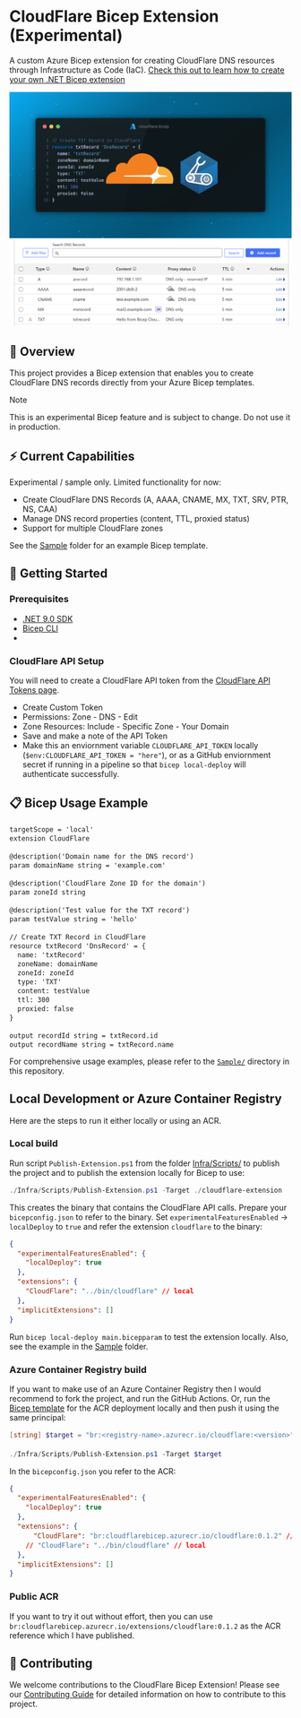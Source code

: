 # CloudFlare Bicep Extension (Experimental)

A custom Azure Bicep extension for creating CloudFlare DNS resources through Infrastructure as Code (IaC). [Check this out to learn how to create your own .NET Bicep extension](https://techcommunity.microsoft.com/blog/azuregovernanceandmanagementblog/create-your-own-bicep-local-extension-using-net/4439967)

![cloudflare-bicep-ext-feature](cloudflare-bicep-ext.png)
![cloudflare-dnsrecords](cloudflare-records.png)

## 🚀 Overview

This project provides a Bicep extension that enables you to create CloudFlare DNS records directly from your Azure Bicep templates.

> [!NOTE]
> This is an experimental Bicep feature and is subject to change. Do not use it in production.

## ⚡ Current Capabilities

Experimental / sample only. Limited functionality for now:

- Create CloudFlare DNS Records (A, AAAA, CNAME, MX, TXT, SRV, PTR, NS, CAA)
- Manage DNS record properties (content, TTL, proxied status)
- Support for multiple CloudFlare zones

See the [Sample](Sample/) folder for an example Bicep template.

## 🚀 Getting Started

### Prerequisites

- [.NET 9.0 SDK](https://dotnet.microsoft.com/download/dotnet/9.0)
- [Bicep CLI](https://docs.microsoft.com/en-us/azure/azure-resource-manager/bicep/install)
- 
### CloudFlare API Setup

You will need to create a CloudFlare API token from the [CloudFlare API Tokens page](https://dash.cloudflare.com/profile/api-tokens).

- Create Custom Token
- Permissions: Zone - DNS - Edit
- Zone Resources: Include - Specific Zone - Your Domain
- Save and make a note of the API Token
- Make this an enviornment variable `CLOUDFLARE_API_TOKEN` locally (`$env:CLOUDFLARE_API_TOKEN = "here"`), or as a GitHub enviornment secret if running in a pipeline so that `bicep local-deploy` will authenticate successfully.

## 📋 Bicep Usage Example

```bicep
targetScope = 'local'
extension CloudFlare

@description('Domain name for the DNS record')
param domainName string = 'example.com'

@description('CloudFlare Zone ID for the domain')
param zoneId string

@description('Test value for the TXT record')
param testValue string = 'hello'

// Create TXT Record in CloudFlare
resource txtRecord 'DnsRecord' = {
  name: 'txtRecord'
  zoneName: domainName
  zoneId: zoneId
  type: 'TXT'
  content: testValue
  ttl: 300
  proxied: false
}

output recordId string = txtRecord.id
output recordName string = txtRecord.name
```

For comprehensive usage examples, please refer to the [`Sample/`](Sample/) directory in this repository.

## Local Development or Azure Container Registry

Here are the steps to run it either locally or using an ACR.

### Local build

Run script `Publish-Extension.ps1` from the folder [Infra/Scripts/](Infra/Scripts) to publish the project and to publish the extension locally for Bicep to use:

```powershell
./Infra/Scripts/Publish-Extension.ps1 -Target ./cloudflare-extension
```

This creates the binary that contains the CloudFlare API calls. Prepare your `bicepconfig.json` to refer to the binary. Set `experimentalFeaturesEnabled` -> `localDeploy` to `true` and refer the extension `cloudflare` to the binary:

```json
{
  "experimentalFeaturesEnabled": {
    "localDeploy": true
  },
  "extensions": {
    "CloudFlare": "../bin/cloudflare" // local
  },
  "implicitExtensions": []
}
```

Run `bicep local-deploy main.bicepparam` to test the extension locally. Also, see the example in the [Sample](Sample/) folder.

### Azure Container Registry build

If you want to make use of an Azure Container Registry then I would recommend to fork the project, and run the GitHub Actions. Or, run the [Bicep template](Infra/main.bicep) for the ACR deployment locally and then push it using the same principal:

```powershell
[string] $target = "br:<registry-name>.azurecr.io/cloudflare:<version>"

./Infra/Scripts/Publish-Extension.ps1 -Target $target
```

In the `bicepconfig.json` you refer to the ACR:

```json
{
  "experimentalFeaturesEnabled": {
    "localDeploy": true
  },
  "extensions": {
      "CloudFlare": "br:cloudflarebicep.azurecr.io/cloudflare:0.1.2" // ACR
    // "CloudFlare": "../bin/cloudflare" // local
  },
  "implicitExtensions": []
}
```

### Public ACR

If you want to try it out without effort, then you can use `br:cloudflarebicep.azurecr.io/extensions/cloudflare:0.1.2` as the ACR reference which I have published.

## 🤝 Contributing

We welcome contributions to the CloudFlare Bicep Extension! Please see our [Contributing Guide](CONTRIBUTING.md) for detailed information on how to contribute to this project.
